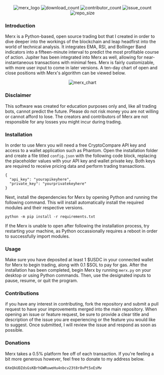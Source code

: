 <div align="center">
  <img src=https://user-images.githubusercontent.com/81941019/227662986-b9a1bfcb-c150-41a3-aec3-13e97e9f6eee.png alt="merx_logo">
  <img src=https://img.shields.io/github/downloads/noahtheprogrammer/merxbot/total?style=for-the-badge alt="download_count">
  <img src=https://img.shields.io/github/contributors/noahtheprogrammer/merxbot?style=for-the-badge alt="contributor_count">
  <img src=https://img.shields.io/github/issues-raw/noahtheprogrammer/merxbot?style=for-the-badge alt="issue_count">
  <img src=https://img.shields.io/github/repo-size/noahtheprogrammer/merxbot?style=for-the-badge alt="repo_size">
</div>

### Introduction
Merx is a Python-based, open source trading bot that I created in order to dive deeper into the workings of the blockchain and leap headfirst into the world of technical analysis. It integrates EMA, RSI, and Bollinger Band indicators into a fifteen-minute interval to predict the most profitable course of action. Jupiter has been integrated into Merx as well, allowing for near-instantaneous transactions with minimal fees. Merx is fairly customizable, with more user input to come in later versions. A ten-day chart of open and close positions with Merx's algorithm can be viewed below.

<div align="center">
  <img src=https://user-images.githubusercontent.com/81941019/227742349-d87b9dab-286e-47a9-a1b7-51f4e8023274.png alt="merx_chart">
</div>

### Disclaimer
This software was created for education purposes only and, like all trading bots, cannot predict the future.
Please do not risk money you are not willing or cannot afford to lose. 
The creators and contributors of Merx are not responsible for any losses you might incur during trading.

### Installation
In order to use Merx you will need a free CryptoCompare API key and access to a wallet application such as Phantom.
Open the installation folder and create a file titled `config.json` with the following code block, replacing the placeholder values with your API key and wallet private key. Both keys are required to receive pricing data and perform trading transactions.
```
{
  "api_key": "yourapikeyhere",
  "private_key": "yourprivatekeyhere"
}
```
Next, install the dependencies for Merx by opening Python and running the following command.
This will install automatically install the required modules and their respective versions.
```
python -m pip install -r requirements.txt
```
If the Merx is unable to open after following the installation process, try restarting your machine, as Python occassionally requires a reboot in order to successfully import modules.

### Usage
Make sure you have deposited at least 1 $USDC in your connected wallet for Merx to begin trading, along with 0.1 $SOL to pay for gas.
After the installation has been completed, begin Merx by running `merx.py` on your desktop or using Python commands.
Then, use the designated inputs to pause, resume, or quit the program.

### Contributions
if you have any interest in contributing, fork the repository and submit a pull request to have your improvements merged into the main repository. When opening an issue or feature request, be sure to provide a clear title and description of the issue you are experiencing or the feature you would like to suggest. Once submitted, I will review the issue and respond as soon as possible.

### Donations
Merx takes a 0.5% platform fee off of each transaction.
If you're feeling a bit more generous however, feel free to donate to my address below.
```
6XeQkUDZdsGsKBrhGWRuweHu4nbcv23t8r8vPt5xEsMv
```
